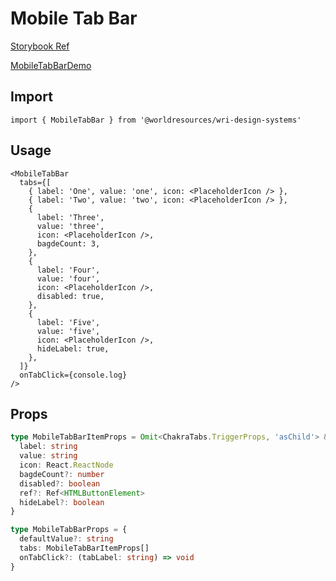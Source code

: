 # Mobile Tab Bar

[Storybook Ref](https://wri.github.io/wri-design-systems/?path=/docs/navigation-mobile-tab-bar--docs)

[MobileTabBarDemo](https://github.com/wri/wri-design-systems/blob/main/src/components/Navigation/MobileTabBar/MobileTabBarDemo.tsx)

## Import

```tsx
import { MobileTabBar } from '@worldresources/wri-design-systems'
```

## Usage

```tsx
<MobileTabBar
  tabs={[
    { label: 'One', value: 'one', icon: <PlaceholderIcon /> },
    { label: 'Two', value: 'two', icon: <PlaceholderIcon /> },
    {
      label: 'Three',
      value: 'three',
      icon: <PlaceholderIcon />,
      bagdeCount: 3,
    },
    {
      label: 'Four',
      value: 'four',
      icon: <PlaceholderIcon />,
      disabled: true,
    },
    {
      label: 'Five',
      value: 'five',
      icon: <PlaceholderIcon />,
      hideLabel: true,
    },
  ]}
  onTabClick={console.log}
/>
```

## Props

```ts
type MobileTabBarItemProps = Omit<ChakraTabs.TriggerProps, 'asChild'> & {
  label: string
  value: string
  icon: React.ReactNode
  bagdeCount?: number
  disabled?: boolean
  ref?: Ref<HTMLButtonElement>
  hideLabel?: boolean
}

type MobileTabBarProps = {
  defaultValue?: string
  tabs: MobileTabBarItemProps[]
  onTabClick?: (tabLabel: string) => void
}
```
